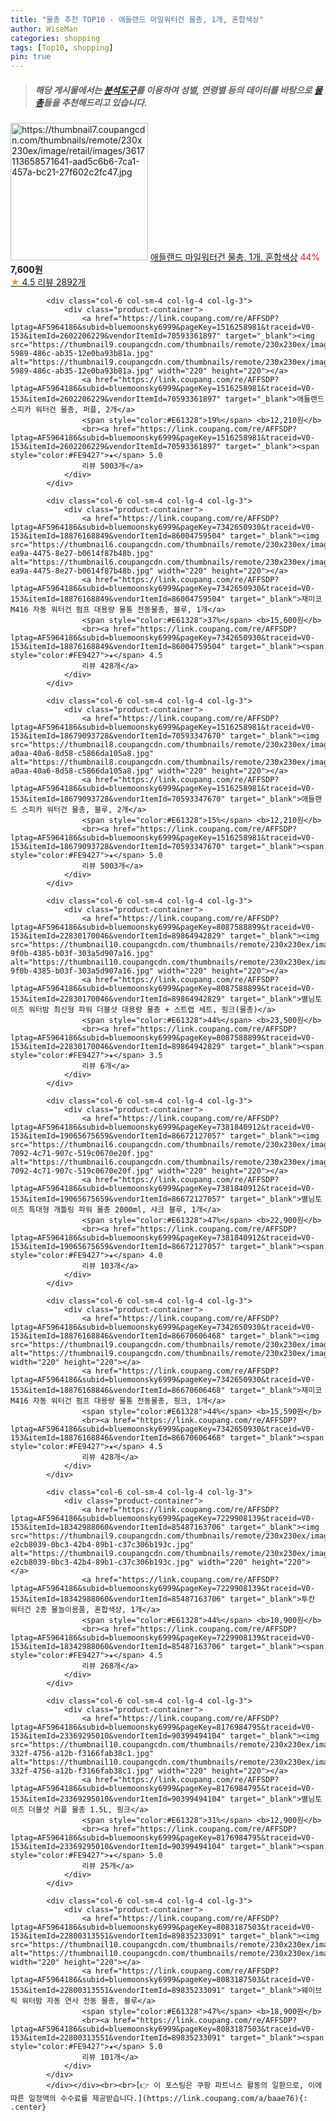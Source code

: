 ```yaml
---
title: "물총 추천 TOP10 - 애들랜드 마일워터건 물총, 1개, 혼합색상"
author: WiseMan
categories: shopping
tags: [Top10, shopping]
pin: true
---
```


> ##### 해당 게시물에서는 [**분석도구**](https://itemscout.io/)를 이용하여 **성별**, **연령별** 등의 데이터를 바탕으로 [**물총**](https://link.coupang.com/a/baae76)들을 추천해드리고 있습니다.
<div class="container"><div class="row">
            <div class="col-6 col-sm-4 col-lg-4 col-lg-3">
                <div class="product-container">
                    <a href="https://link.coupang.com/re/AFFSDP?lptag=AF5964186&subid=bluemoonsky6999&pageKey=7166918917&traceid=V0-153&itemId=18047564649&vendorItemId=3659870824" target="_blank"><img src="https://thumbnail7.coupangcdn.com/thumbnails/remote/230x230ex/image/retail/images/3617113658571641-aad5c6b6-7ca1-457a-bc21-27f602c2fc47.jpg" alt="https://thumbnail7.coupangcdn.com/thumbnails/remote/230x230ex/image/retail/images/3617113658571641-aad5c6b6-7ca1-457a-bc21-27f602c2fc47.jpg" width="220" height="220"></a>
                    <a href="https://link.coupang.com/re/AFFSDP?lptag=AF5964186&subid=bluemoonsky6999&pageKey=7166918917&traceid=V0-153&itemId=18047564649&vendorItemId=3659870824" target="_blank">애들랜드 마일워터건 물총, 1개, 혼합색상</a>
                    <span style="color:#E61328">44%</span> <b>7,600원</b>
                    <br><a href="https://link.coupang.com/re/AFFSDP?lptag=AF5964186&subid=bluemoonsky6999&pageKey=7166918917&traceid=V0-153&itemId=18047564649&vendorItemId=3659870824" target="_blank"><span style="color:#FE9427">★</span> 4.5
                    리뷰 2892개</a>
                </div>
            </div>
            
            <div class="col-6 col-sm-4 col-lg-4 col-lg-3">
                <div class="product-container">
                    <a href="https://link.coupang.com/re/AFFSDP?lptag=AF5964186&subid=bluemoonsky6999&pageKey=1516258981&traceid=V0-153&itemId=2602206229&vendorItemId=70593361897" target="_blank"><img src="https://thumbnail9.coupangcdn.com/thumbnails/remote/230x230ex/image/retail/images/2020/04/22/19/2/eb27a055-5989-486c-ab35-12e0ba93b81a.jpg" alt="https://thumbnail9.coupangcdn.com/thumbnails/remote/230x230ex/image/retail/images/2020/04/22/19/2/eb27a055-5989-486c-ab35-12e0ba93b81a.jpg" width="220" height="220"></a>
                    <a href="https://link.coupang.com/re/AFFSDP?lptag=AF5964186&subid=bluemoonsky6999&pageKey=1516258981&traceid=V0-153&itemId=2602206229&vendorItemId=70593361897" target="_blank">애들랜드 스피카 워터건 물총, 퍼플, 2개</a>
                    <span style="color:#E61328">19%</span> <b>12,210원</b>
                    <br><a href="https://link.coupang.com/re/AFFSDP?lptag=AF5964186&subid=bluemoonsky6999&pageKey=1516258981&traceid=V0-153&itemId=2602206229&vendorItemId=70593361897" target="_blank"><span style="color:#FE9427">★</span> 5.0
                    리뷰 5003개</a>
                </div>
            </div>
            
            <div class="col-6 col-sm-4 col-lg-4 col-lg-3">
                <div class="product-container">
                    <a href="https://link.coupang.com/re/AFFSDP?lptag=AF5964186&subid=bluemoonsky6999&pageKey=7342650930&traceid=V0-153&itemId=18876168849&vendorItemId=86004759504" target="_blank"><img src="https://thumbnail6.coupangcdn.com/thumbnails/remote/230x230ex/image/retail/images/2023/05/18/14/1/e901c081-ea9a-4475-8e27-b0614f87b48b.jpg" alt="https://thumbnail6.coupangcdn.com/thumbnails/remote/230x230ex/image/retail/images/2023/05/18/14/1/e901c081-ea9a-4475-8e27-b0614f87b48b.jpg" width="220" height="220"></a>
                    <a href="https://link.coupang.com/re/AFFSDP?lptag=AF5964186&subid=bluemoonsky6999&pageKey=7342650930&traceid=V0-153&itemId=18876168849&vendorItemId=86004759504" target="_blank">재미코 M416 자동 워터건 펌프 대용량 물통 전동물총, 블루, 1개</a>
                    <span style="color:#E61328">37%</span> <b>15,600원</b>
                    <br><a href="https://link.coupang.com/re/AFFSDP?lptag=AF5964186&subid=bluemoonsky6999&pageKey=7342650930&traceid=V0-153&itemId=18876168849&vendorItemId=86004759504" target="_blank"><span style="color:#FE9427">★</span> 4.5
                    리뷰 428개</a>
                </div>
            </div>
            
            <div class="col-6 col-sm-4 col-lg-4 col-lg-3">
                <div class="product-container">
                    <a href="https://link.coupang.com/re/AFFSDP?lptag=AF5964186&subid=bluemoonsky6999&pageKey=1516258981&traceid=V0-153&itemId=18679093728&vendorItemId=70593347670" target="_blank"><img src="https://thumbnail8.coupangcdn.com/thumbnails/remote/230x230ex/image/retail/images/2020/04/27/18/6/e2a698cf-a0aa-40a6-8d58-c5866da105a8.jpg" alt="https://thumbnail8.coupangcdn.com/thumbnails/remote/230x230ex/image/retail/images/2020/04/27/18/6/e2a698cf-a0aa-40a6-8d58-c5866da105a8.jpg" width="220" height="220"></a>
                    <a href="https://link.coupang.com/re/AFFSDP?lptag=AF5964186&subid=bluemoonsky6999&pageKey=1516258981&traceid=V0-153&itemId=18679093728&vendorItemId=70593347670" target="_blank">애들랜드 스피카 워터건 물총, 블루, 2개</a>
                    <span style="color:#E61328">15%</span> <b>12,210원</b>
                    <br><a href="https://link.coupang.com/re/AFFSDP?lptag=AF5964186&subid=bluemoonsky6999&pageKey=1516258981&traceid=V0-153&itemId=18679093728&vendorItemId=70593347670" target="_blank"><span style="color:#FE9427">★</span> 5.0
                    리뷰 5003개</a>
                </div>
            </div>
            
            <div class="col-6 col-sm-4 col-lg-4 col-lg-3">
                <div class="product-container">
                    <a href="https://link.coupang.com/re/AFFSDP?lptag=AF5964186&subid=bluemoonsky6999&pageKey=8087588899&traceid=V0-153&itemId=22830170046&vendorItemId=89864942829" target="_blank"><img src="https://thumbnail10.coupangcdn.com/thumbnails/remote/230x230ex/image/retail/images/2024/05/09/12/7/8c6507ed-9f0b-4385-b03f-303a5d907a16.jpg" alt="https://thumbnail10.coupangcdn.com/thumbnails/remote/230x230ex/image/retail/images/2024/05/09/12/7/8c6507ed-9f0b-4385-b03f-303a5d907a16.jpg" width="220" height="220"></a>
                    <a href="https://link.coupang.com/re/AFFSDP?lptag=AF5964186&subid=bluemoonsky6999&pageKey=8087588899&traceid=V0-153&itemId=22830170046&vendorItemId=89864942829" target="_blank">별님토이즈 워터밤 최신형 파워 더블샷 대용량 물총 + 스트랩 세트, 핑크(물총)</a>
                    <span style="color:#E61328">44%</span> <b>23,500원</b>
                    <br><a href="https://link.coupang.com/re/AFFSDP?lptag=AF5964186&subid=bluemoonsky6999&pageKey=8087588899&traceid=V0-153&itemId=22830170046&vendorItemId=89864942829" target="_blank"><span style="color:#FE9427">★</span> 3.5
                    리뷰 6개</a>
                </div>
            </div>
            
            <div class="col-6 col-sm-4 col-lg-4 col-lg-3">
                <div class="product-container">
                    <a href="https://link.coupang.com/re/AFFSDP?lptag=AF5964186&subid=bluemoonsky6999&pageKey=7381840912&traceid=V0-153&itemId=19065675659&vendorItemId=86672127057" target="_blank"><img src="https://thumbnail6.coupangcdn.com/thumbnails/remote/230x230ex/image/retail/images/2023/07/24/14/0/4fa0ca3c-7092-4c71-907c-519c0670e20f.jpg" alt="https://thumbnail6.coupangcdn.com/thumbnails/remote/230x230ex/image/retail/images/2023/07/24/14/0/4fa0ca3c-7092-4c71-907c-519c0670e20f.jpg" width="220" height="220"></a>
                    <a href="https://link.coupang.com/re/AFFSDP?lptag=AF5964186&subid=bluemoonsky6999&pageKey=7381840912&traceid=V0-153&itemId=19065675659&vendorItemId=86672127057" target="_blank">별님토이즈 특대형 개틀링 파워 물총 2000ml, 샤크 블루, 1개</a>
                    <span style="color:#E61328">47%</span> <b>22,900원</b>
                    <br><a href="https://link.coupang.com/re/AFFSDP?lptag=AF5964186&subid=bluemoonsky6999&pageKey=7381840912&traceid=V0-153&itemId=19065675659&vendorItemId=86672127057" target="_blank"><span style="color:#FE9427">★</span> 4.0
                    리뷰 103개</a>
                </div>
            </div>
            
            <div class="col-6 col-sm-4 col-lg-4 col-lg-3">
                <div class="product-container">
                    <a href="https://link.coupang.com/re/AFFSDP?lptag=AF5964186&subid=bluemoonsky6999&pageKey=7342650930&traceid=V0-153&itemId=18876168846&vendorItemId=86670606468" target="_blank"><img src="https://thumbnail9.coupangcdn.com/thumbnails/remote/230x230ex/image/vendor_inventory/6a0d/acf1bd2158964ec247e1453e5ca1bb1e70a9ea5e40775186621ec6bfff6b.jpg" alt="https://thumbnail9.coupangcdn.com/thumbnails/remote/230x230ex/image/vendor_inventory/6a0d/acf1bd2158964ec247e1453e5ca1bb1e70a9ea5e40775186621ec6bfff6b.jpg" width="220" height="220"></a>
                    <a href="https://link.coupang.com/re/AFFSDP?lptag=AF5964186&subid=bluemoonsky6999&pageKey=7342650930&traceid=V0-153&itemId=18876168846&vendorItemId=86670606468" target="_blank">재미코 M416 자동 워터건 펌프 대용량 물통 전동물총, 핑크, 1개</a>
                    <span style="color:#E61328">44%</span> <b>15,590원</b>
                    <br><a href="https://link.coupang.com/re/AFFSDP?lptag=AF5964186&subid=bluemoonsky6999&pageKey=7342650930&traceid=V0-153&itemId=18876168846&vendorItemId=86670606468" target="_blank"><span style="color:#FE9427">★</span> 4.5
                    리뷰 428개</a>
                </div>
            </div>
            
            <div class="col-6 col-sm-4 col-lg-4 col-lg-3">
                <div class="product-container">
                    <a href="https://link.coupang.com/re/AFFSDP?lptag=AF5964186&subid=bluemoonsky6999&pageKey=7229908139&traceid=V0-153&itemId=18342988060&vendorItemId=85487163706" target="_blank"><img src="https://thumbnail9.coupangcdn.com/thumbnails/remote/230x230ex/image/retail/images/7794554656508161-e2cb8039-0bc3-42b4-89b1-c37c306b193c.jpg" alt="https://thumbnail9.coupangcdn.com/thumbnails/remote/230x230ex/image/retail/images/7794554656508161-e2cb8039-0bc3-42b4-89b1-c37c306b193c.jpg" width="220" height="220"></a>
                    <a href="https://link.coupang.com/re/AFFSDP?lptag=AF5964186&subid=bluemoonsky6999&pageKey=7229908139&traceid=V0-153&itemId=18342988060&vendorItemId=85487163706" target="_blank">투칸 워터건 2종 물놀이용품, 혼합색상, 1개</a>
                    <span style="color:#E61328">44%</span> <b>10,900원</b>
                    <br><a href="https://link.coupang.com/re/AFFSDP?lptag=AF5964186&subid=bluemoonsky6999&pageKey=7229908139&traceid=V0-153&itemId=18342988060&vendorItemId=85487163706" target="_blank"><span style="color:#FE9427">★</span> 4.5
                    리뷰 268개</a>
                </div>
            </div>
            
            <div class="col-6 col-sm-4 col-lg-4 col-lg-3">
                <div class="product-container">
                    <a href="https://link.coupang.com/re/AFFSDP?lptag=AF5964186&subid=bluemoonsky6999&pageKey=8176984795&traceid=V0-153&itemId=23369295010&vendorItemId=90399494104" target="_blank"><img src="https://thumbnail10.coupangcdn.com/thumbnails/remote/230x230ex/image/retail/images/2024/06/19/18/9/c1d66ec4-332f-4756-a12b-f3166fab38c1.jpg" alt="https://thumbnail10.coupangcdn.com/thumbnails/remote/230x230ex/image/retail/images/2024/06/19/18/9/c1d66ec4-332f-4756-a12b-f3166fab38c1.jpg" width="220" height="220"></a>
                    <a href="https://link.coupang.com/re/AFFSDP?lptag=AF5964186&subid=bluemoonsky6999&pageKey=8176984795&traceid=V0-153&itemId=23369295010&vendorItemId=90399494104" target="_blank">별님토이즈 더블샷 커플 물총 1.5L, 핑크</a>
                    <span style="color:#E61328">31%</span> <b>12,900원</b>
                    <br><a href="https://link.coupang.com/re/AFFSDP?lptag=AF5964186&subid=bluemoonsky6999&pageKey=8176984795&traceid=V0-153&itemId=23369295010&vendorItemId=90399494104" target="_blank"><span style="color:#FE9427">★</span> 5.0
                    리뷰 25개</a>
                </div>
            </div>
            
            <div class="col-6 col-sm-4 col-lg-4 col-lg-3">
                <div class="product-container">
                    <a href="https://link.coupang.com/re/AFFSDP?lptag=AF5964186&subid=bluemoonsky6999&pageKey=8083187503&traceid=V0-153&itemId=22800313551&vendorItemId=89835233091" target="_blank"><img src="https://thumbnail10.coupangcdn.com/thumbnails/remote/230x230ex/image/vendor_inventory/1a12/06c1fd1f211403527c2006a0bd4ff19caca9090184c07a1a8a86743896ea.png" alt="https://thumbnail10.coupangcdn.com/thumbnails/remote/230x230ex/image/vendor_inventory/1a12/06c1fd1f211403527c2006a0bd4ff19caca9090184c07a1a8a86743896ea.png" width="220" height="220"></a>
                    <a href="https://link.coupang.com/re/AFFSDP?lptag=AF5964186&subid=bluemoonsky6999&pageKey=8083187503&traceid=V0-153&itemId=22800313551&vendorItemId=89835233091" target="_blank">웨이브릭 워터밤 자동 연사 전동 물총, 블루</a>
                    <span style="color:#E61328">47%</span> <b>18,900원</b>
                    <br><a href="https://link.coupang.com/re/AFFSDP?lptag=AF5964186&subid=bluemoonsky6999&pageKey=8083187503&traceid=V0-153&itemId=22800313551&vendorItemId=89835233091" target="_blank"><span style="color:#FE9427">★</span> 5.0
                    리뷰 101개</a>
                </div>
            </div>
            </div></div><br><br>[👉 이 포스팅은 쿠팡 파트너스 활동의 일환으로, 이에 따른 일정액의 수수료를 제공받습니다.](https://link.coupang.com/a/baae76){: .center}